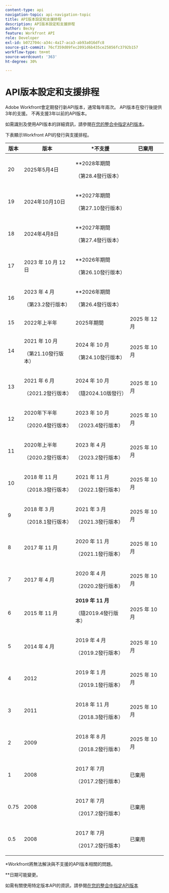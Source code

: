 ```yaml
---
content-type: api
navigation-topic: api-navigation-topic
title: API版本設定和支援排程
description: API版本設定和支援排程
author: Becky
feature: Workfront API
role: Developer
exl-id: b072704c-a34c-4a17-aca3-ab93a016dfc8
source-git-commit: 76cf359d09fec2091d6b435ce25856fc3792b157
workflow-type: tm+mt
source-wordcount: '363'
ht-degree: 30%

---
```


# API版本設定和支援排程



Adobe Workfront會定期發行新API版本，通常每年兩次。 API版本在發行後提供3年的支援。 不再支援3年以前的API版本。

如需識別及使用API版本的詳細資訊，請參閱[在您的整合中指定API版本](/help/quicksilver/wf-api/api/specify-api-version-integrations.md)。

下表顯示Workfront API的發行與支援排程。

<table style="table-layout:auto"> 
 <col> 
 <col> 
 <col> 
 <thead> 
  <tr> 
   <th><strong>版本</strong> </th> 
   <th><strong>版本</strong> </th> 
   <th><strong>*不支援</strong> </th> 
   <th><strong>已棄用</strong> </th> 
  </tr> 
 </thead> 
 <tbody> 
 <tr>
   <td>20</td> 
   <td> <p>2025年5月4日</p> </td> 
   <td> <p>**2028年期間</p> <p>（第28.4發行版本）</p> </td> 
   <td></td> 
  </tr> 
 <tr>
   <td>19</td> 
   <td> <p>2024年10月10日</p> </td> 
   <td> <p>**2027年期間</p> <p>（第27.10發行版本）</p> </td> 
   <td></td> 
  </tr> 
 <tr>
   <td>18</td> 
   <td> <p>2024年4月8日</p> </td> 
   <td> <p>**2027年期間</p> <p>（第27.4發行版本）</p> </td> 
   <td></td> 
  </tr>  <tr>
   <td>17</td> 
   <td> <p>2023 年 10 月 12 日</p> </td> 
   <td> <p>**2026年期間</p> <p>（第26.10發行版本）</p> </td> 
   <td></td> 
  </tr> 
 <tr>
   <td>16</td> 
   <td> <p>2023 年 4 月</p> <p>（第23.2發行版本）</p> </td> 
   <td> <p>**2026年期間</p> <p>（第26.4發行版本）</p> </td> 
   <td></td> 
  </tr> 
  <tr> 
   <td>15</td> 
   <td>2022年上半年</td> 
   <td>2025年期間</td> 
   <td>2025 年 12 月</td> 
  </tr> 
  <tr> 
   <td>14</td> 
   <td> <p>2021 年 10 月</p> <p>（第21.10發行版本）</p> </td> 
   <td> <p>2024 年 10 月</p> <p>（第24.10發行版本）</p> </td> 
   <td>2025 年 10 月</td> 
  </tr> 
  <tr> 
   <td>13</td> 
   <td> <p>2021 年 6 月</p> <p>（2021.2發行版本）</p> </td> 
   <td> <p>2024 年 10 月</p> <p>（隨2024.10版發行）</p> </td> 
   <td>2025 年 10 月</td> 
  </tr> 
  <tr> 
   <td>12</td> 
   <td> <p>2020年下半年</p> <p>（2020.4發行版本）</p> </td> 
   <td> <p>2023 年 10 月</p> <p>（2023.4發行版本）</p> </td> 
   <td>2025 年 10 月</td> 
  </tr> 
  <tr> 
   <td>11</td> 
   <td> <p>2020年上半年</p> <p>（2020.2發行版本）</p> </td> 
   <td> <p>2023 年 4 月</p> <p>（2023.2發行版本）</p> </td> 
   <td>2025 年 10 月</td> 
  </tr> 
  <tr> 
   <td>10</td> 
   <td> <p>2018 年 11 月</p> <p>（2018.3發行版本）</p> </td> 
   <td> <p>2021 年 11 月</p> <p>（2022.1發行版本）</p> </td> 
   <td>2025 年 10 月</td> 
  </tr> 
  <tr> 
   <td>9</td> 
   <td> <p>2018 年 3 月</p> <p>（2018.1發行版本）</p> </td> 
   <td> <p>2021 年 3 月</p> <p>（2021.3發行版本）</p> </td> 
   <td>2025 年 10 月</td> 
  </tr> 
  <tr> 
   <td>8</td> 
   <td>2017 年 11 月</td> 
   <td> <p>2020 年 11 月</p> <p>（2021.1發行版本）</p> </td> 
   <td>2025 年 10 月</td> 
  </tr> 
  <tr> 
   <td>7</td> 
   <td>2017 年 4 月</td> 
   <td> <p>2020 年 4 月</p> <p>（2020.2發行版本）</p> </td> 
   <td>2025 年 10 月</td> 
  </tr> 
  <tr> 
   <td>6</td> 
   <td>2015 年 11 月</td> 
   <td><strong>2019 年 11 月</strong> <p>（隨2019.4發行版本）</p> 
   <td>2025 年 10 月</td> 
   </td> 
  </tr> 
  <tr> 
   <td>5</td> 
   <td>2014 年 4 月</td> 
   <td> <p>2019 年 4 月</p> <p>（2019.2發行版本）</p> </td> 
   <td>2025 年 10 月</td> 
  </tr> 
  <tr> 
   <td>4</td> 
   <td>2012</td> 
   <td> <p>2019 年 1 月</p> <p>（2019.1發行版本）</p> </td> 
   <td>2025 年 10 月</td> 
  </tr> 
  <tr> 
   <td>3</td> 
   <td>2011</td> 
   <td> <p>2018 年 11 月</p> <p>（2018.3發行版本）</p> </td> 
   <td>2025 年 10 月</td> 
  </tr> 
  <tr> 
   <td>2</td> 
   <td>2009</td> 
   <td> <p>2018 年 8 月</p> <p>（2018.2發行版本）</p> </td> 
   <td>2025 年 10 月</td> 
  </tr> 
  <tr> 
   <td>1</td> 
   <td>2008</td> 
   <td> <p>2017 年 7月</p> <p>（2017.2發行版本）</p> </td> 
   <td>已棄用</td> 
  </tr> 
  <tr> 
   <td>0.75</td> 
   <td>2008</td> 
   <td> <p>2017 年 7月</p> <p>（2017.2發行版本）</p> </td> 
   <td>已棄用</td> 
  </tr> 
  <tr> 
   <td>0.5</td> 
   <td>2008</td> 
   <td> <p>2017 年 7月</p> <p>（2017.2發行版本）</p> </td> 
   <td>已棄用</td> 
  </tr> 
 </tbody> 
</table>

&#42;Workfront將無法解決與不支援的API版本相關的問題。

&#42;&#42;日期可能變更。

如需有關使用特定版本API的資訊，請參閱[在您的整合中指定API版本](../../wf-api/api/specify-api-version-integrations.md)
